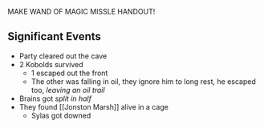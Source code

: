 MAKE WAND OF MAGIC MISSLE HANDOUT!

## Significant Events
- Party cleared out the cave
- 2 Kobolds survived
	- 1 escaped out the front
	- The other was falling in oil, they ignore him to long rest, he escaped too, *leaving an oil trail*
- Brains got *split in half*
- They found [[Jonston Marsh]] alive in a cage
	- Sylas got downed